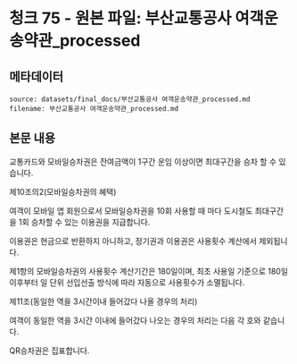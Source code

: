 # 청크 75 - 원본 파일: 부산교통공사 여객운송약관_processed

## 메타데이터

```
source: datasets/final_docs/부산교통공사 여객운송약관_processed.md
filename: 부산교통공사 여객운송약관_processed.md
```

## 본문 내용

교통카드와 모바일승차권은 잔여금액이 1구간 운임 이상이면 최대구간을 승차 할 수 있습니다.

제10조의2(모바일승차권의 혜택)

여객이 모바일 앱 회원으로서 모바일승차권을 10회 사용할 때 마다 도시철도 최대구간을 1회 승차할 수 있는 이용권을 지급합니다.

이용권은 현금으로 반환하지 아니하고, 정기권과 이용권은 사용횟수 계산에서 제외됩니다.

제1항의 모바일승차권의 사용횟수 계산기간은 180일이며, 최초 사용일 기준으로 180일 이후부터 일 단위 선입선출 방식에 따라 자동으로 사용횟수가 소멸됩니다.

제11조(동일한 역을 3시간이내 들어갔다 나올 경우의 처리)

여객이 동일한 역을 3시간 이내에 들어갔다 나오는 경우의 처리는 다음 각 호와 같습니다.

QR승차권은 집표합니다.